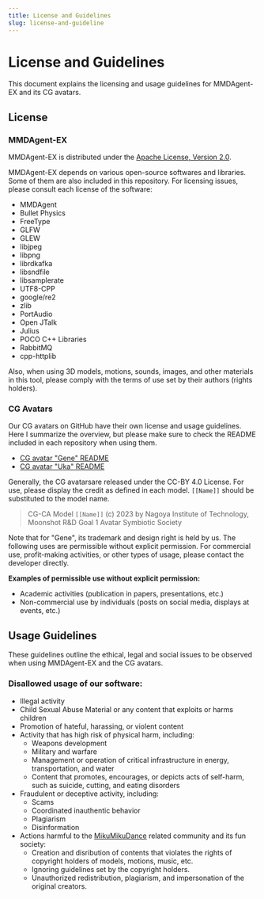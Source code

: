 ```yaml
---
title: License and Guidelines
slug: license-and-guideline
---
```

# License and Guidelines

This document explains the licensing and usage guidelines for MMDAgent-EX and its CG avatars.

## License

### MMDAgent-EX

MMDAgent-EX is distributed under the [Apache License, Version 2.0](http://www.apache.org/licenses/LICENSE-2.0).

MMDAgent-EX depends on various open-source softwares and libraries. Some of them are also included in this repository.  For licensing issues, please consult each license of the software:

- MMDAgent
- Bullet Physics
- FreeType
- GLFW
- GLEW
- libjpeg
- libpng
- librdkafka
- libsndfile
- libsamplerate
- UTF8-CPP
- google/re2
- zlib
- PortAudio
- Open JTalk
- Julius
- POCO C++ Libraries
- RabbitMQ
- cpp-httplib

Also, when using 3D models, motions, sounds, images, and other materials in this tool, please comply with the terms of use set by their authors (rights holders).

### CG Avatars

Our CG avatars on GitHub have their own license and usage guidelines. Here I summarize the overview, but please make sure to check the README included in each repository when using them.

- [CG avatar "Gene" README](https://github.com/mmdagent-ex/gene/blob/main/README.md)
- [CG avatar "Uka" README](https://github.com/mmdagent-ex/uka/blob/main/README.md)

Generally, the CG avatarsare released under the CC-BY 4.0 License.  For use, please display the credit as defined in each model.  `[[Name]]` should be substituted to the model name.

> CG-CA Model `[[Name]]` (c) 2023 by Nagoya Institute of Technology, Moonshot R&D Goal 1 Avatar Symbiotic Society

Note that for "Gene", its trademark and design right is held by us. The following uses are permissible without explicit permission. For commercial use, profit-making activities, or other types of usage, please contact the developer directly.

**Examples of permissible use without explicit permission:**

- Academic activities (publication in papers, presentations, etc.)
- Non-commercial use by individuals (posts on social media, displays at events, etc.)

## Usage Guidelines

These guidelines outline the ethical, legal and social issues to be observed when using MMDAgent-EX and the CG avatars.

### Disallowed usage of our software:

- Illegal activity
- Child Sexual Abuse Material or any content that exploits or harms children
- Promotion of hateful, harassing, or violent content
- Activity that has high risk of physical harm, including:
  - Weapons development
  - Military and warfare
  - Management or operation of critical infrastructure in energy, transportation, and water
  - Content that promotes, encourages, or depicts acts of self-harm, such as suicide, cutting, and eating disorders
- Fraudulent or deceptive activity, including:
  - Scams
  - Coordinated inauthentic behavior
  - Plagiarism
  - Disinformation
- Actions harmful to the [MikuMikuDance](https://en.wikipedia.org/wiki/MikuMikuDance) related community and its fun society:
  - Creation and disribution of contents that violates the rights of copyright holders of models, motions, music, etc.
  - Ignoring guidelines set by the copyright holders.
  - Unauthorized redistribution, plagiarism, and impersonation of the original creators.
